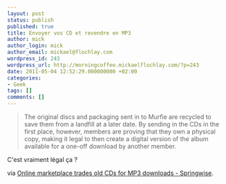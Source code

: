 ```yaml
---
layout: post
status: publish
published: true
title: Envoyer vos CD et revendre en MP3
author: mick
author_login: mick
author_email: mickael@flochlay.com
wordpress_id: 243
wordpress_url: http://morningcoffee.mickaelflochlay.com/?p=243
date: 2011-05-04 12:52:29.000000000 +02:00
categories:
- Geek
tags: []
comments: []
---
```

<blockquote>The original discs and packaging sent in to Murfie are recycled to save them from a landfill at a later date. By sending in the CDs in the first place, however, members are proving that they own a physical copy, making it legal to then create a digital version of the album available for a one-off download by another member.</blockquote>
C'est vraiment légal ça ?

via <a href="http://www.springwise.com/entertainment/murfie/?utm_source=feedburner&amp;utm_medium=feed&amp;utm_campaign=Feed%3A+springwise+%28Springwise%29">Online marketplace trades old CDs for MP3 downloads - Springwise</a>.
